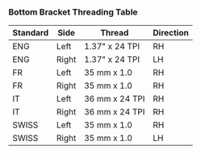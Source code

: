 ### Bottom Bracket Threading Table

| Standard | Side  | Thread         | Direction |
|----------|-------|----------------|-----------|
| ENG      | Left  | 1.37" x 24 TPI | RH        |
| ENG      | Right | 1.37" x 24 TPI | LH        |
| FR       | Left  | 35 mm x 1.0    | RH        |
| FR       | Right | 35 mm x 1.0    | RH        |
| IT       | Left  | 36 mm x 24 TPI | RH        |
| IT       | Right | 36 mm x 24 TPI | RH        |
| SWISS    | Left  | 35 mm x 1.0    | RH        |
| SWISS    | Right | 35 mm x 1.0    | LH        |
